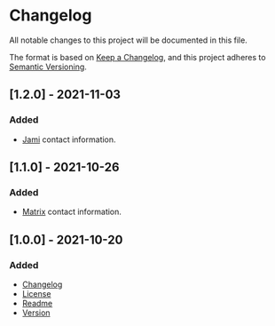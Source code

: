 # Changelog
All notable changes to this project will be documented in this file.

The format is based on [Keep a Changelog](https://keepachangelog.com/en/1.0.0/),
and this project adheres to [Semantic Versioning](https://semver.org/spec/v2.0.0.html).

## [1.2.0] - 2021-11-03
### Added
- [Jami](https://jami.net/) contact information.

## [1.1.0] - 2021-10-26
### Added
- [Matrix](https://matrix.org/) contact information.

## [1.0.0] - 2021-10-20
### Added
- [Changelog](CHANGELOG.md)
- [License](LICENSE)
- [Readme](README.md)
- [Version](VERSION)
